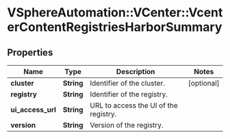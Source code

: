# VSphereAutomation::VCenter::VcenterContentRegistriesHarborSummary

## Properties
Name | Type | Description | Notes
------------ | ------------- | ------------- | -------------
**cluster** | **String** | Identifier of the cluster. | [optional] 
**registry** | **String** | Identifier of the registry. | 
**ui_access_url** | **String** | URL to access the UI of the registry. | 
**version** | **String** | Version of the registry. | 


